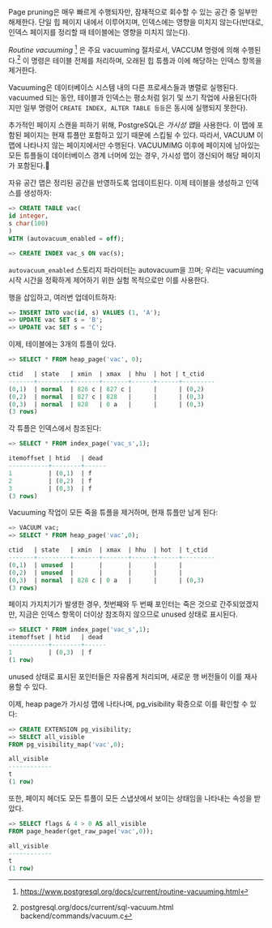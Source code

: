
Page pruning은 매우 빠르게 수행되자만, 잠재적으로 회수할 수 있는 공간 중 일부만 해제한다.
단일 힙 페이지 내에서 이루어지며, 인덱스에는 영향을 미치지 않는다(반대로, 인덱스 페이지를 정리할 때 테이블에는 영향을 미치지 않는다).

*Routine vacuuming* [^1] 은 주요 vacuuming 절차로서, VACCUM 명령에 의해 수행된다.[^2]
이 명령은 테이블 전체를 처리하며, 오래된 힙 튜플과 이에 해당하는 인덱스 항목을 제거한다.

Vacuuming은 데이터베이스 시스템 내의 다른 프로세스들과 병렬로 실행된다.
vacuumed 되는 동안, 테이블과 인덱스는 평소처럼 읽기 및 쓰기 작업에 사용된다(하지만 일부 명령어 `CREATE INDEX, ALTER TABLE 등등`은 동시에 실행되지 못한다).

추가적인 페이지 스캔을 피하기 위해,  PostgreSQL은 *가시성 맵*을 사용한다.
이 맵에 포함된 페이지는 현재 튜플만 포함하고 있기 때문에 스킵될 수 있다. 따라서, VACUUM 이 맵에 나타나지 않는 페이지에서만 수행된다.
VACUUMIMG 이후에 페이지에 남아있는 모든 튜플들이 데이터베이스 경계 너머에 있는 경우, 가시성 맵이 갱신되어 해당 페이지가 포함된다.


자유 공간 맵은 정리된 공간을 반영하도록 업데이트된다.
이제 테이블을 생성하고 인덱스를 생성하자:

```sql
=> CREATE TABLE vac(
id integer,
s char(100)
)
WITH (autovacuum_enabled = off);

=> CREATE INDEX vac_s ON vac(s);
```

`autovacuum_enabled` 스토리지 파라미터는 autovacuum을 끄며; 우리는 vacuuming 시작 시간을 정확하게 제어하기 위한 실험 목적으로만 이를 사용한다.

행을 삽입하고, 여러번 업데이트하자:

```sql
=> INSERT INTO vac(id, s) VALUES (1, 'A');
=> UPDATE vac SET s = 'B';
=> UPDATE vac SET s = 'C';
```

이제, 테이블에는 3개의 튜플이 있다.

```sql
=> SELECT * FROM heap_page('vac', 0);

ctid   | state   | xmin  | xmax  | hhu  | hot | t_ctid
-------+---------+-------+-------+------+------+---------
(0,1)  | normal  | 826 c | 827 c |      |      | (0,2)
(0,2)  | normal  | 827 c | 828   |      |      | (0,3)
(0,3)  | normal  | 828   | 0 a   |      |      | (0,3)
(3 rows)
```

각 튜플은 인덱스에서 참조된다:

```sql
=> SELECT * FROM index_page('vac_s',1);

itemoffset | htid   | dead
-----------+--------+------
1          | (0,1)  | f
2          | (0,2)  | f
3          | (0,3)  | f
(3 rows)
```

Vacuuming 작업이 모든 죽을 튜플을 제거하며, 현재 튜플만 남게 된다:

```sql
=> VACUUM vac;
=> SELECT * FROM heap_page('vac',0);

ctid   | state   | xmin  | xmax  | hhu  | hot  | t_ctid
-------+---------+-------+-------+------+------+---------
(0,1)  | unused  |       |       |      |      |
(0,2)  | unused  |       |       |      |      |
(0,3)  | normal  | 828 c | 0 a   |      |      | (0,3)
(3 rows)
```

페이지 가지치기가 발생한 경우, 첫번째와 두 번째 포인터는 죽은 것으로 간주되었겠지만,
지금은 인덱스 항목이 더이상 참조하지 않으므로 unused 상태로 표시된다.

```sql
=> SELECT * FROM index_page('vac_s',1);
itemoffset | htid   | dead
-----------+--------+------
1          | (0,3)  | f
(1 row)
```

unused 상태로 표시된 포인터들은 자유롭게 처리되며, 새로운 행 버전들이 이를 재사용할 수 있다.

이제, heap page가 가시성 맵에 나타나며, pg_visibility 확증으로 이를 확인할 수 있다:

```sql
=> CREATE EXTENSION pg_visibility;
=> SELECT all_visible
FROM pg_visibility_map('vac',0);

all_visible
------------
t
(1 row)
```

또한, 페이지 헤더도 모든 튜플이 모든 스냅샷에서 보이는 상태임을 나타내는 속성을 받았다.
```sql
=> SELECT flags & 4 > 0 AS all_visible
FROM page_header(get_raw_page('vac',0));

all_visible
------------
t
(1 row)
```



[^1]:https://www.postgresql.org/docs/current/routine-vacuuming.html
[^2]:postgresql.org/docs/current/sql-vacuum.html
backend/commands/vacuum.c